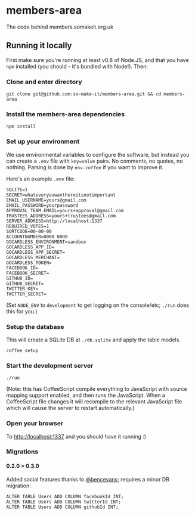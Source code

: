 members-area
============

The code behind members.somakeit.org.uk

Running it locally
------------------

First make sure you're running at least v0.8 of Node.JS, and that you
have `npm` installed (you should - it's bundled with Node!). Then:

### Clone and enter directory
`git clone git@github.com:so-make-it/members-area.git && cd members-area`

### Install the members-area dependencies
`npm install`

### Set up your environment
We use environmental variables to configure the software, but instead
you can create a `.env` file with `key=value` pairs. No comments, no
quotes, no nothing. Parsing is done by `env.coffee` if you want to
improve it.

Here's an example `.env` file:

```
SQLITE=1
SECRET=whateveryouwanthereitsnotimportant
EMAIL_USERNAME=yours@gmail.com
EMAIL_PASSWORD=yourpassword
APPROVAL_TEAM_EMAIL=yours+approval@gmail.com
TRUSTEES_ADDRESS=yours+trustees@gmail.com
SERVER_ADDRESS=http://localhost:1337
REQUIRED_VOTES=1
SORTCODE=00-00-00
ACCOUNTNUMBER=0000 0000
GOCARDLESS_ENVIRONMENT=sandbox
GOCARDLESS_APP_ID=
GOCARDLESS_APP_SECRET=
GOCARDLESS_MERCHANT=
GOCARDLESS_TOKEN=
FACEBOOK_ID=
FACEBOOK_SECRET=
GITHUB_ID=
GITHUB_SECRET=
TWITTER_KEY=
TWITTER_SECRET=
```

(Set `NODE_ENV` to `development` to get logging on the console/etc;
`./run` does this for you.)

### Setup the database

This will create a SQLite DB at `./db.sqlite` and apply the table models.

`coffee setup`

### Start the development server
`./run`

(Note: this has CoffeeScript compile everything to JavaScript with
source mapping support enabled, and then runs the JavaScript. When a
CoffeeScript file changes it will recompile to the relevant JavaScript
file which will cause the server to restart automatically.)

### Open your browser
To [http://localhost:1337](http://localhost:1337) and you should have it running :)

### Migrations

#### 0.2.0 > 0.3.0

Added social features thanks to [@bencevans][]; requires a minor DB
migration:

    ALTER TABLE Users ADD COLUMN facebookId INT;
    ALTER TABLE Users ADD COLUMN twitterId INT;
    ALTER TABLE Users ADD COLUMN githubId INT;


[@bencevans]: https://github.com/bencevans
